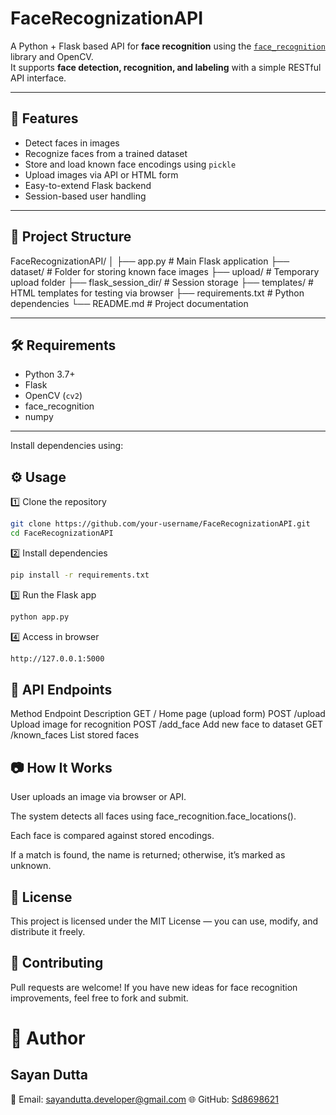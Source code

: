 # FaceRecognizationAPI

A Python + Flask based API for **face recognition** using the [`face_recognition`](https://github.com/Sd8698621/FaceRecognizationAPI) library and OpenCV.  
It supports **face detection, recognition, and labeling** with a simple RESTful API interface.

---

## 🚀 Features

- Detect faces in images
- Recognize faces from a trained dataset
- Store and load known face encodings using `pickle`
- Upload images via API or HTML form
- Easy-to-extend Flask backend
- Session-based user handling

---

## 📂 Project Structure

FaceRecognizationAPI/
│
├── app.py # Main Flask application
├── dataset/ # Folder for storing known face images
├── upload/ # Temporary upload folder
├── flask_session_dir/ # Session storage
├── templates/ # HTML templates for testing via browser
├── requirements.txt # Python dependencies
└── README.md # Project documentation


---

## 🛠 Requirements

- Python 3.7+
- Flask
- OpenCV (`cv2`)
- face_recognition
- numpy
---
Install dependencies using:

## ⚙️ Usage
1️⃣ Clone the repository
 ```bash
git clone https://github.com/your-username/FaceRecognizationAPI.git
cd FaceRecognizationAPI
```
2️⃣ Install dependencies
 ```bash
pip install -r requirements.txt
```
3️⃣ Run the Flask app
 ```bash
python app.py
```
4️⃣ Access in browser
 ```bash
http://127.0.0.1:5000
```
## 📌 API Endpoints
Method	Endpoint	Description
GET	/	Home page (upload form)
POST	/upload	Upload image for recognition
POST	/add_face	Add new face to dataset
GET	/known_faces	List stored faces

## 📷 How It Works
User uploads an image via browser or API.

The system detects all faces using face_recognition.face_locations().

Each face is compared against stored encodings.

If a match is found, the name is returned; otherwise, it’s marked as unknown.

## 📄 License
This project is licensed under the MIT License — you can use, modify, and distribute it freely.

## 🤝 Contributing
Pull requests are welcome!
If you have new ideas for face recognition improvements, feel free to fork and submit.

# 🙋 Author
## Sayan Dutta
📧 Email: sayandutta.developer@gmail.com
🌐 GitHub: [Sd8698621](https://github.com/Sd8698621/)
